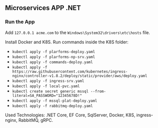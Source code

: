 ## Microservices APP .NET

### Run the App

Add `127.0.0.1 acme.com` to the `Windows\System32\drivers\etc\hosts` file.

Install Docker and K8S. Run commands inside the K8S folder:

- `kubectl apply -f plarforms-deploy.yaml`
- `kubectl apply -f plarforms-np-srv.yaml`
- `kubectl apply -f commands-deploy.yaml`
- `kubectl apply -f https://raw.githubusercontent.com/kubernetes/ingress-nginx/controller-v1.8.2/deploy/static/provider/aws/deploy.yaml`
- `kubectl apply -f ingress-srv.yaml`
- `kubectl apply -f local-pvc.yaml`
- `kubectl create secret generic mssql --from-literal=SA_PASSWORD="12345678D!"`
- `kubectl apply -f mssql-plat-deploy.yaml`
- `kubectl apply -f rabbitmq-deploy.yaml`

Used Technologies: .NET Core, EF Core, SqlServer, Docker, K8S, ingress-nginx, RabbitMQ, gRPC.
